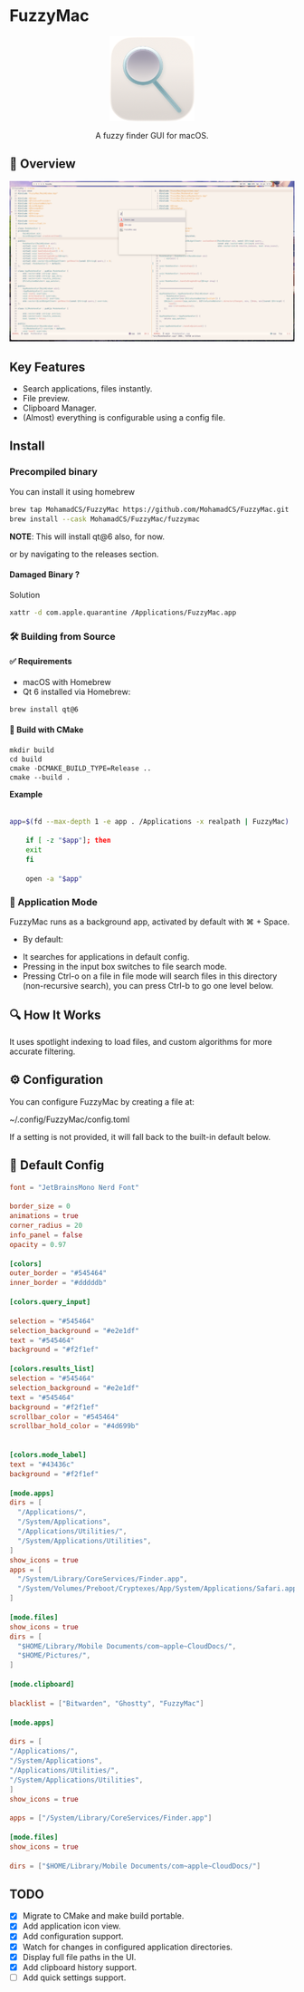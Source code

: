 # FuzzyMac

<p align="center">
<img src="./res/app_icon/icon-256x256.png" alt="FuzzyMac Icon" width="150">
</p>

<p align="center">
A fuzzy finder GUI for macOS.
</p>


## 📸 Overview

<p align="center">
<img src="./res/overview.png" alt="FuzzyMac Screenshot">
</p>


## Key Features

- Search applications, files instantly.
- File preview.
- Clipboard Manager.
- (Almost) everything is configurable using a config file.


## Install 

### Precompiled binary
You can install it using homebrew

```bash
brew tap MohamadCS/FuzzyMac https://github.com/MohamadCS/FuzzyMac.git
brew install --cask MohamadCS/FuzzyMac/fuzzymac
```

**NOTE**: This will install qt@6 also, for now.

or by navigating to the releases section.
#### Damaged Binary ?
Solution
```bash
xattr -d com.apple.quarantine /Applications/FuzzyMac.app

```

### 🛠️ Building from Source

#### ✅ Requirements
-	macOS with Homebrew
-	Qt 6 installed via Homebrew:

```bash
brew install qt@6
```

#### 🔨 Build with CMake

```
mkdir build
cd build
cmake -DCMAKE_BUILD_TYPE=Release ..
cmake --build .
```

**Example**
```bash

app=$(fd --max-depth 1 -e app . /Applications -x realpath | FuzzyMac)

	if [ -z "$app"]; then
	exit
	fi

	open -a "$app"

```

### 🧭 Application Mode

FuzzyMac runs as a background app, activated by default with ⌘ + Space.

- By default:
*	It searches for applications in default config.
*	Pressing <Space> in the input box switches to file search mode.
*   Pressing Ctrl-o on a file in file mode will search files in this directory (non-recursive search), you can press Ctrl-b to go one level below.


## 🔍 How It Works
It uses spotlight indexing to load files, and custom algorithms for more
accurate filtering.  

## ⚙️ Configuration


You can configure FuzzyMac by creating a file at:

~/.config/FuzzyMac/config.toml

If a setting is not provided, it will fall back to the built-in default below.

## 🔧 Default Config

```toml
font = "JetBrainsMono Nerd Font"

border_size = 0
animations = true
corner_radius = 20 
info_panel = false
opacity = 0.97

[colors]
outer_border = "#545464"
inner_border = "#dddddb"

[colors.query_input]

selection = "#545464"
selection_background = "#e2e1df"
text = "#545464"
background = "#f2f1ef"

[colors.results_list]
selection = "#545464"
selection_background = "#e2e1df"
text = "#545464"
background = "#f2f1ef"
scrollbar_color = "#545464"
scrollbar_hold_color = "#4d699b"


[colors.mode_label]
text = "#43436c"
background = "#f2f1ef"

[mode.apps]
dirs = [
  "/Applications/",
  "/System/Applications",
  "/Applications/Utilities/",
  "/System/Applications/Utilities",
]
show_icons = true
apps = [
  "/System/Library/CoreServices/Finder.app",
  "/System/Volumes/Preboot/Cryptexes/App/System/Applications/Safari.app",
]

[mode.files]
show_icons = true
dirs = [
  "$HOME/Library/Mobile Documents/com~apple~CloudDocs/",
  "$HOME/Pictures/",
]

[mode.clipboard]

blacklist = ["Bitwarden", "Ghostty", "FuzzyMac"]

[mode.apps]

dirs = [
"/Applications/",
"/System/Applications",
"/Applications/Utilities/",
"/System/Applications/Utilities",
]
show_icons = true

apps = ["/System/Library/CoreServices/Finder.app"]

[mode.files]
show_icons = true

dirs = ["$HOME/Library/Mobile Documents/com~apple~CloudDocs/"]
```




## TODO
- [x] Migrate to CMake and make build portable.
- [x] Add application icon view.
- [x] Add configuration support.
- [x] Watch for changes in configured application directories.
- [x] Display full file paths in the UI.
- [x] Add clipboard history support.
- [ ] Add quick settings support.
